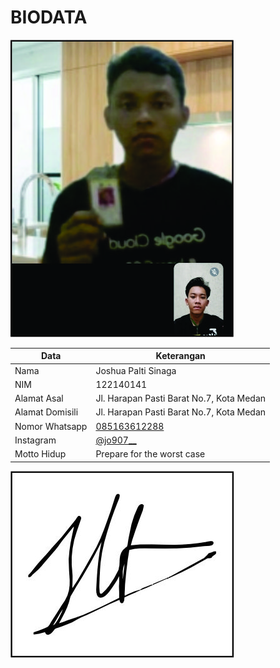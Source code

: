 # BIODATA

![Foto](141_foto.jpg)

| Data            | Keterangan |
| --------------- | ------------- |
| Nama            | Joshua Palti Sinaga |
| NIM             | 122140141 |
| Alamat Asal     | Jl. Harapan Pasti Barat No.7, Kota Medan |
| Alamat Domisili | Jl. Harapan Pasti Barat No.7, Kota Medan |
| Nomor Whatsapp  | [085163612288](https://wa.me/+6285163612288) |
| Instagram       | [@jo907__](https://instagram.com/jo907__) |
| Motto Hidup     | Prepare for the worst case |

![TTD](141_ttd.jpg)
